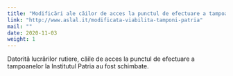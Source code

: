 ```yaml
---
title: "Modificări ale căilor de acces la punctul de efectuare a tampoanelor la Institutul  sanitar Patria."
link: "http://www.aslal.it/modificata-viabilita-tamponi-patria"
mail: ""
date: 2020-11-03
weight: 1
---
```


Datorită lucrărilor rutiere, căile de acces la punctul de efectuare a tampoanelor la Institutul Patria au fost schimbate.

